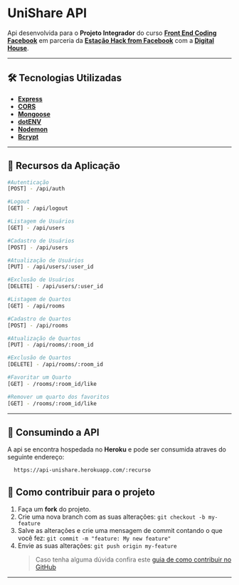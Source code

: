 # UniShare API

Api desenvolvida para o **Projeto Integrador** do curso **[Front End Coding Facebook](https://www.digitalhouse.com/br/bolsas/estacao-hack-curso)** em parceria da **[Estação Hack from Facebook](https://estacaohack.fb.com/)** com a **[Digital House](https://www.digitalhouse.com/br/)**.

---

## 🛠 Tecnologias Utilizadas

- **[Express](https://expressjs.com/)**
- **[CORS](https://expressjs.com/en/resources/middleware/cors.html)**
- **[Mongoose](https://mongoosejs.com/)**
- **[dotENV](https://github.com/motdotla/dotenv)**
- **[Nodemon](https://nodemon.io/)**
- **[Bcrypt](https://www.npmjs.com/package/bcrypt)**

---

## 🎲 Recursos da Aplicação

```bash
#Autenticação
[POST] - /api/auth

#Logout
[GET] - /api/logout

```

```bash
#Listagem de Usuários
[GET] - /api/users

#Cadastro de Usuários
[POST] - /api/users

#Atualização de Usuários
[PUT] - /api/users/:user_id

#Exclusão de Usuários
[DELETE] - /api/users/:user_id
```

```bash
#Listagem de Quartos
[GET] - /api/rooms

#Cadastro de Quartos
[POST] - /api/rooms

#Atualização de Quartos
[PUT] - /api/rooms/:room_id

#Exclusão de Quartos
[DELETE] - /api/rooms/:room_id

#Favoritar um Quarto
[GET] - /rooms/:room_id/like

#Remover um quarto dos favoritos
[GET] - /rooms/:room_id/like
```

---

## 🧭 Consumindo a API

A api se encontra hospedada no **Heroku** e pode ser consumida atraves do seguinte endereço:

```
  https://api-unishare.herokuapp.com/:recurso
```

## 💪 Como contribuir para o projeto

1. Faça um **fork** do projeto.
2. Crie uma nova branch com as suas alterações: `git checkout -b my-feature`
3. Salve as alterações e crie uma mensagem de commit contando o que você fez: `git commit -m "feature: My new feature"`
4. Envie as suas alterações: `git push origin my-feature`
   > Caso tenha alguma dúvida confira este [guia de como contribuir no GitHub](./CONTRIBUTING.md)

---
